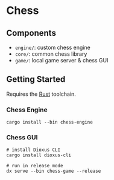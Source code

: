 # Chess

## Components

- `engine/`: custom chess engine
- `core/`: common chess library
- `game/`: local game server & chess GUI

## Getting Started

Requires the [Rust](https://www.rust-lang.org/) toolchain.

### Chess Engine
```
cargo install --bin chess-engine
```

### Chess GUI
```
# install Dioxus CLI
cargo install dioxus-cli

# run in release mode
dx serve --bin chess-game --release
```
